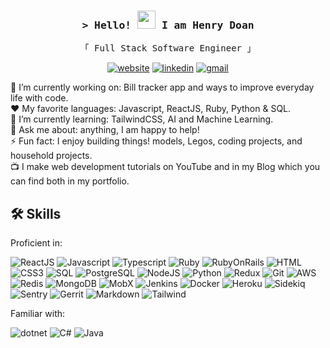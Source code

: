 <h3 align="center">
<samp>&gt; Hello! <img src="https://media.giphy.com/media/hvRJCLFzcasrR4ia7z/giphy.gif" width="29px" height="29px"> I am Henry Doan
</samp>
</h3>

<p align="center"> 
  <samp>
    「 Full Stack Software Engineer 」
  </samp>
</p>


<div align="center">

[![website](https://img.shields.io/badge/Website-20BEFF?style=for-the-badge&logo=Netlify&logoColor=white)](https://henry-doan.netlify.app/)
[![linkedin](https://img.shields.io/badge/Linkedin-0077B5?style=for-the-badge&logo=LinkedIn&logoColor=white)](https://www.linkedin.com/in/henrydoan/)
[![gmail](https://img.shields.io/badge/Gmail-D14836?style=for-the-badge&logo=Gmail&logoColor=white)](mailto:henrydoan96@gmail.com)

</div>

<!-- 
  ```js
    class HenryDoan {
      name: string;
      username: string;
      linkedIn: string;
      web: string;

      constructor() {
        this.name = "Henry Doan";
        this.username = "henry-doan";
        this.linkedIn = "in/henrydoan";
        this.web = "https://henry-doan.netlify.app/";
      }

      toString(): string {
        return `Name: ${this.name}\n` +
                `Username: ${this.username}\n` +
                `LinkedIn: ${this.linkedIn}\n` +
                `Website: ${this.web}`;
      }
    }

    // Usage
    const me = new HenryDoan();
    console.log(me.toString());
  ```
 -->

🔭 I’m currently working on: Bill tracker app and ways to improve everyday life with code. <br />
❤️ My favorite languages: Javascript, ReactJS, Ruby, Python & SQL. <br />
🌱 I’m currently learning: TailwindCSS, AI and Machine Learning. <br />
💬 Ask me about: anything, I am happy to help! <br />
⚡ Fun fact: I enjoy building things! models, Legos, coding projects, and household projects. <br />
📺 I make web development tutorials on YouTube and in my Blog which you can find both in my portfolio.


## 🛠️ Skills

Proficient in:

![ReactJS](https://img.shields.io/badge/-ReactJS-61DBFB?style=for-the-badge&labelColor=black&logo=react&logoColor=61DBFB)
![Javascript](https://img.shields.io/badge/Javascript-F0DB4F?style=for-the-badge&labelColor=black&logo=javascript&logoColor=F0DB4F)
![Typescript](https://img.shields.io/badge/Typescript-007acc?style=for-the-badge&labelColor=black&logo=typescript&logoColor=007acc)
![Ruby](https://img.shields.io/badge/Ruby-B60D01?style=for-the-badge&labelColor=black&logo=ruby&logoColor=B60D01)
![RubyOnRails](https://img.shields.io/badge/Ruby_On_Rails-881D25?style=for-the-badge&labelColor=4D1315&logo=RubyOnRails&logoColor=white)
![HTML](https://img.shields.io/badge/HTML5-E34F26?style=for-the-badge&labelColor=B8411F&logo=html5&logoColor=white)
![CSS3](https://img.shields.io/badge/CSS3-1572B6?style=for-the-badge&labelColor=0D4269&logo=css3&logoColor=white)
![SQL](https://img.shields.io/badge/SQL-DE6F1F?style=for-the-badge&logo=sql&logoColor=white)
![PostgreSQL](https://img.shields.io/badge/PostgreSQL-52A8EA?style=for-the-badge&labelColor=31648C&logo=PostgreSQL&logoColor=52A8EA)
![NodeJS](https://img.shields.io/badge/NodeJS-3C873A?style=for-the-badge&labelColor=2A5D28&logo=nodedotjs&logoColor=3C873A)
![Python](https://img.shields.io/badge/Python-356E9D?style=for-the-badge&labelColor=black&logo=Python&logoColor=white)
![Redux](https://img.shields.io/badge/Redux-593D88?style=for-the-badge&labelColor=9567E5&logo=redux&logoColor=593D88)
![Git](https://img.shields.io/badge/Git-DF4A33?style=for-the-badge&logo=git&labelColor=913021&logoColor=DF4A33)
![AWS](https://img.shields.io/badge/AWS-212E3C?style=for-the-badge&labelColor=black&logo=amazonwebservices&logoColor=white)
![Redis](https://img.shields.io/badge/Redis-601B16?style=for-the-badge&labelColor=360F0D&logo=Redis&logoColor=CE3A2F)
![MongoDB](https://img.shields.io/badge/MongoDB-4EA94B?style=for-the-badge&labelColor=1B3A19&logo=mongodb&logoColor=4EA94B)
![MobX](https://img.shields.io/badge/MobX-E8661C?style=for-the-badge&labelColor=7A360F&logo=MobX&logoColor=E8661C)
![Jenkins](https://img.shields.io/badge/Jenkins-898989?style=for-the-badge&labelColor=ABABAB&logo=Jenkins&logoColor=F7F7F7)
![Docker](https://img.shields.io/badge/Docker-2491E5?style=for-the-badge&labelColor=134C77&logo=Docker&logoColor=2491E5)
![Heroku](https://img.shields.io/badge/Heroku-410093?style=for-the-badge&labelColor=black&logo=Heroku&logoColor=6D00F1)
![Sidekiq](https://img.shields.io/badge/Sidekiq-AB003C?style=for-the-badge&labelColor=5E0021&logo=Sidekiq&logoColor=AB003C)
![Sentry](https://img.shields.io/badge/Sentry-F42A24?style=for-the-badge&labelColor=861814&logo=Sentry&logoColor=F42A24)
![Gerrit](https://img.shields.io/badge/Gerrit-A4F7A4?style=for-the-badge&labelColor=367A8B&logo=Gerrit&logoColor=61DBFB)
![Markdown](https://img.shields.io/badge/Markdown-000000?style=for-the-badge&labelColor=black&logo=markdown&logoColor=white)
![Tailwind](https://img.shields.io/badge/Tailwind_CSS-092749?style=for-the-badge&logo=tailwindcss&logoColor=06B6D4&labelColor=1459A7)

Familiar with:

![dotnet](https://img.shields.io/badge/dotnet-1380C2?style=for-the-badge&labelColor=083753&logo=dotnet&logoColor=1380C2)
![C#](https://img.shields.io/badge/Csharp-974C91?style=for-the-badge&logo=Csharp&logoColor=white)
![Java](https://img.shields.io/badge/Java-517E9C?style=for-the-badge)
